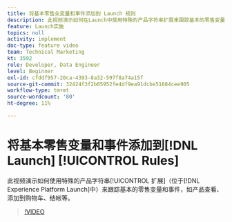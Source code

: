 ```yaml
---
title: 将基本零售业变量和事件添加到 Launch 规则
description: 此视频演示如何在Launch中使用特殊的产品字符串扩展来跟踪基本的零售变量和事件，如产品查看、添加到购物车、结帐等。
feature: Launch实施
topics: null
activity: implement
doc-type: feature video
team: Technical Marketing
kt: 3592
role: Developer, Data Engineer
level: Beginner
exl-id: cfddf957-20ca-4393-8a32-597f8a74a15f
source-git-commit: 32424f3f2b05952fe4df9ea91dcbe51684cee905
workflow-type: tm+mt
source-wordcount: '80'
ht-degree: 11%

---
```


# 将基本零售变量和事件添加到[!DNL Launch] [!UICONTROL Rules]

此视频演示如何使用特殊的产品字符串[!UICONTROL 扩展]（位于[!DNL Experience Platform Launch]中）来跟踪基本的零售变量和事件，如产品查看、添加到购物车、结帐等。

>[!VIDEO](https://video.tv.adobe.com/v/28763/?quality=12)

